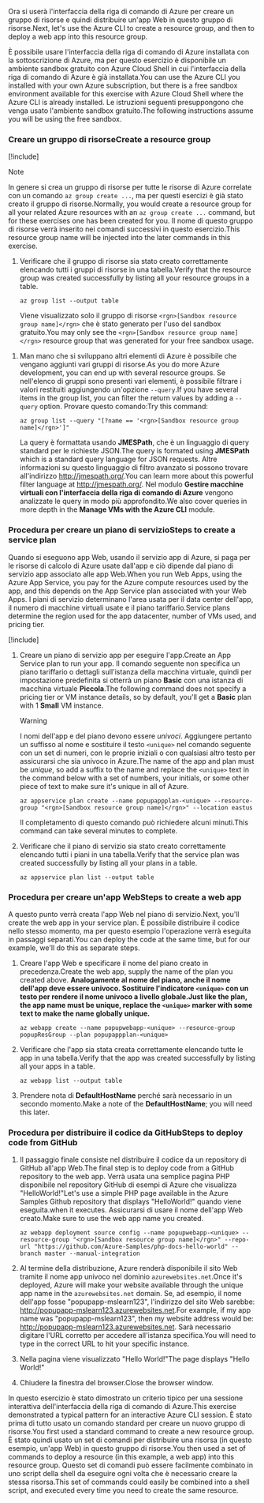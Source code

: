 <span data-ttu-id="536ed-101">Ora si userà l'interfaccia della riga di comando di Azure per creare un gruppo di risorse e quindi distribuire un'app Web in questo gruppo di risorse.</span><span class="sxs-lookup"><span data-stu-id="536ed-101">Next, let's use the Azure CLI to create a resource group, and then to deploy a web app into this resource group.</span></span>

<span data-ttu-id="536ed-102">È possibile usare l'interfaccia della riga di comando di Azure installata con la sottoscrizione di Azure, ma per questo esercizio è disponibile un ambiente sandbox gratuito con Azure Cloud Shell in cui l'interfaccia della riga di comando di Azure è già installata.</span><span class="sxs-lookup"><span data-stu-id="536ed-102">You can use the Azure CLI you installed with your own Azure subscription, but there is a free sandbox environment available for this exercise with Azure Cloud Shell where the Azure CLI is already installed.</span></span> <span data-ttu-id="536ed-103">Le istruzioni seguenti presuppongono che venga usato l'ambiente sandbox gratuito.</span><span class="sxs-lookup"><span data-stu-id="536ed-103">The following instructions assume you will be using the free sandbox.</span></span>

### <a name="create-a-resource-group"></a><span data-ttu-id="536ed-104">Creare un gruppo di risorse</span><span class="sxs-lookup"><span data-stu-id="536ed-104">Create a resource group</span></span>

[!include[](../../../includes/azure-sandbox-activate.md)]

> [!NOTE]
> <span data-ttu-id="536ed-105">In genere si crea un gruppo di risorse per tutte le risorse di Azure correlate con un comando `az group create ...`, ma per questi esercizi è già stato creato il gruppo di risorse.</span><span class="sxs-lookup"><span data-stu-id="536ed-105">Normally, you would create a resource group for all your related Azure resources with an `az group create ...` command, but for these exercises one has been created for you.</span></span> <span data-ttu-id="536ed-106">Il nome di questo gruppo di risorse verrà inserito nei comandi successivi in questo esercizio.</span><span class="sxs-lookup"><span data-stu-id="536ed-106">This resource group name will be injected into the later commands in this exercise.</span></span>

<!-- TODO: This is original text prior to updates to use the sandbox. These can be worked back in as instructions for people using their own subscriptions. There is one more block like this below. Note that the assignment of RESOURCE_GROUP below would need to be different as well. -->

<!-- 1. Open a bash shell on Linux or macOS, or open the Command Prompt window or PowerShell if working from Windows. -->

<!-- 1. Start the Azure CLI and run the login command.

    ```azurecli
    az login
    ```
    If you do not get an Azure sign-in page in your web browser, follow the command-line instructions and enter an authorization code at [https://aka.ms/devicelogin](https://aka.ms/devicelogin). -->

<!-- 1. Create a resource group.

    ```azurecli
    az group create --location westeurope --name popupResGroup
    ``` -->

1. <span data-ttu-id="536ed-107">Verificare che il gruppo di risorse sia stato creato correttamente elencando tutti i gruppi di risorse in una tabella.</span><span class="sxs-lookup"><span data-stu-id="536ed-107">Verify that the resource group was created successfully by listing all your resource groups in a table.</span></span>

    ```azurecli
    az group list --output table
    ```

    <span data-ttu-id="536ed-108">Viene visualizzato solo il gruppo di risorse `<rgn>[Sandbox resource group name]</rgn>` che è stato generato per l'uso del sandbox gratuito.</span><span class="sxs-lookup"><span data-stu-id="536ed-108">You may only see the `<rgn>[Sandbox resource group name]</rgn>` resource group that was generated for your free sandbox usage.</span></span>

<!-- > [!TIP]
> You can also confirm the resource was created in the Azure portal. Open a web browser, sign in to the portal and navigate to the **Resource Groups** section. The new resource group should be displayed in the list. -->

1. <span data-ttu-id="536ed-109">Man mano che si sviluppano altri elementi di Azure è possibile che vengano aggiunti vari gruppi di risorse.</span><span class="sxs-lookup"><span data-stu-id="536ed-109">As you do more Azure development, you can end up with several resource groups.</span></span> <span data-ttu-id="536ed-110">Se nell'elenco di gruppi sono presenti vari elementi, è possibile filtrare i valori restituiti aggiungendo un'opzione `--query`.</span><span class="sxs-lookup"><span data-stu-id="536ed-110">If you have several items in the group list, you can filter the return values by adding a `--query` option.</span></span> <span data-ttu-id="536ed-111">Provare questo comando:</span><span class="sxs-lookup"><span data-stu-id="536ed-111">Try this command:</span></span>

    ```azurecli
    az group list --query "[?name == '<rgn>[Sandbox resource group name]</rgn>']"
    ```

    <span data-ttu-id="536ed-112">La query è formattata usando **JMESPath**, che è un linguaggio di query standard per le richieste JSON.</span><span class="sxs-lookup"><span data-stu-id="536ed-112">The query is formated using **JMESPath** which is a standard query language for JSON requests.</span></span> <span data-ttu-id="536ed-113">Altre informazioni su questo linguaggio di filtro avanzato si possono trovare all'indirizzo <http://jmespath.org/>.</span><span class="sxs-lookup"><span data-stu-id="536ed-113">You can learn more about this powerful filter language at <http://jmespath.org/>.</span></span> <span data-ttu-id="536ed-114">Nel modulo **Gestire macchine virtuali con l'interfaccia della riga di comando di Azure** vengono analizzate le query in modo più approfondito.</span><span class="sxs-lookup"><span data-stu-id="536ed-114">We also cover queries in more depth in the **Manage VMs with the Azure CLI** module.</span></span>

### <a name="steps-to-create-a-service-plan"></a><span data-ttu-id="536ed-115">Procedura per creare un piano di servizio</span><span class="sxs-lookup"><span data-stu-id="536ed-115">Steps to create a service plan</span></span>

<span data-ttu-id="536ed-116">Quando si eseguono app Web, usando il servizio app di Azure, si paga per le risorse di calcolo di Azure usate dall'app e ciò dipende dal piano di servizio app associato alle app Web.</span><span class="sxs-lookup"><span data-stu-id="536ed-116">When you run Web Apps, using the Azure App Service, you pay for the Azure compute resources used by the app, and this depends on the App Service plan associated with your Web Apps.</span></span> <span data-ttu-id="536ed-117">I piani di servizio determinano l'area usata per il data center dell'app, il numero di macchine virtuali usate e il piano tariffario.</span><span class="sxs-lookup"><span data-stu-id="536ed-117">Service plans determine the region used for the app datacenter, number of VMs used, and pricing tier.</span></span>

[!include[](../../../includes/azure-sandbox-regions-first-mention-note.md)]

1. <span data-ttu-id="536ed-118">Creare un piano di servizio app per eseguire l'app.</span><span class="sxs-lookup"><span data-stu-id="536ed-118">Create an App Service plan to run your app.</span></span> <span data-ttu-id="536ed-119">Il comando seguente non specifica un piano tariffario o dettagli sull'istanza della macchina virtuale, quindi per impostazione predefinita si otterrà un piano **Basic** con una istanza di macchina virtuale **Piccola**.</span><span class="sxs-lookup"><span data-stu-id="536ed-119">The following command does not specify a pricing tier or VM instance details, so by default, you'll get a **Basic** plan with 1 **Small** VM instance.</span></span>

    > [!WARNING]
    > <span data-ttu-id="536ed-120">I nomi dell'app e del piano devono essere _univoci_. Aggiungere pertanto un suffisso al nome e sostituire il testo `<unique>` nel comando seguente con un set di numeri, con le proprie iniziali o con qualsiasi altro testo per assicurarsi che sia univoco in Azure.</span><span class="sxs-lookup"><span data-stu-id="536ed-120">The name of the app and plan must be _unique_, so add a suffix to the name and replace the `<unique>` text in the command below with a set of numbers, your initials, or some other piece of text to make sure it's unique in all of Azure.</span></span>

    ```azurecli
    az appservice plan create --name popupappplan-<unique> --resource-group "<rgn>[Sandbox resource group name]</rgn>" --location eastus
    ```

    <span data-ttu-id="536ed-121">Il completamento di questo comando può richiedere alcuni minuti.</span><span class="sxs-lookup"><span data-stu-id="536ed-121">This command can take several minutes to complete.</span></span>

1. <span data-ttu-id="536ed-122">Verificare che il piano di servizio sia stato creato correttamente elencando tutti i piani in una tabella.</span><span class="sxs-lookup"><span data-stu-id="536ed-122">Verify that the service plan was created successfully by listing all your plans in a table.</span></span>

    ```azurecli
    az appservice plan list --output table
    ```

### <a name="steps-to-create-a-web-app"></a><span data-ttu-id="536ed-123">Procedura per creare un'app Web</span><span class="sxs-lookup"><span data-stu-id="536ed-123">Steps to create a web app</span></span>

<span data-ttu-id="536ed-124">A questo punto verrà creata l'app Web nel piano di servizio.</span><span class="sxs-lookup"><span data-stu-id="536ed-124">Next, you'll create the web app in your service plan.</span></span> <span data-ttu-id="536ed-125">È possibile distribuire il codice nello stesso momento, ma per questo esempio l'operazione verrà eseguita in passaggi separati.</span><span class="sxs-lookup"><span data-stu-id="536ed-125">You can deploy the code at the same time, but for our example, we'll do this as separate steps.</span></span>

1. <span data-ttu-id="536ed-126">Creare l'app Web e specificare il nome del piano creato in precedenza.</span><span class="sxs-lookup"><span data-stu-id="536ed-126">Create the web app, supply the name of the plan you created above.</span></span> <span data-ttu-id="536ed-127">**Analogamente al nome del piano, anche il nome dell'app deve essere univoco. Sostituire l'indicatore `<unique>` con un testo per rendere il nome univoco a livello globale.**</span><span class="sxs-lookup"><span data-stu-id="536ed-127">**Just like the plan, the app name must be unique, replace the `<unique>` marker with some text to make the name globally unique.**</span></span>
    ```azurecli
    az webapp create --name popupwebapp-<unique> --resource-group popupResGroup --plan popupappplan-<unique>
    ```

1. <span data-ttu-id="536ed-128">Verificare che l'app sia stata creata correttamente elencando tutte le app in una tabella.</span><span class="sxs-lookup"><span data-stu-id="536ed-128">Verify that the app was created successfully by listing all your apps in a table.</span></span>

    ```azurecli
    az webapp list --output table
    ```

1. <span data-ttu-id="536ed-129">Prendere nota di **DefaultHostName** perché sarà necessario in un secondo momento.</span><span class="sxs-lookup"><span data-stu-id="536ed-129">Make a note of the **DefaultHostName**; you will need this later.</span></span>

### <a name="steps-to-deploy-code-from-github"></a><span data-ttu-id="536ed-130">Procedura per distribuire il codice da GitHub</span><span class="sxs-lookup"><span data-stu-id="536ed-130">Steps to deploy code from GitHub</span></span>

1. <span data-ttu-id="536ed-131">Il passaggio finale consiste nel distribuire il codice da un repository di GitHub all'app Web.</span><span class="sxs-lookup"><span data-stu-id="536ed-131">The final step is to deploy code from a GitHub repository to the web app.</span></span> <span data-ttu-id="536ed-132">Verrà usata una semplice pagina PHP disponibile nel repository GitHub di esempi di Azure che visualizza "HelloWorld!"</span><span class="sxs-lookup"><span data-stu-id="536ed-132">Let's use a simple PHP page available in the Azure Samples Github repository that displays "HelloWorld!"</span></span> <span data-ttu-id="536ed-133">quando viene eseguita.</span><span class="sxs-lookup"><span data-stu-id="536ed-133">when it executes.</span></span> <span data-ttu-id="536ed-134">Assicurarsi di usare il nome dell'app Web creato.</span><span class="sxs-lookup"><span data-stu-id="536ed-134">Make sure to use the web app name you created.</span></span>

    ```azurecli
    az webapp deployment source config --name popupwebapp-<unique> --resource-group "<rgn>[Sandbox resource group name]</rgn>" --repo-url "https://github.com/Azure-Samples/php-docs-hello-world" --branch master --manual-integration
    ```

1. <span data-ttu-id="536ed-135">Al termine della distribuzione, Azure renderà disponibile il sito Web tramite il nome app univoco nel dominio `azurewebsites.net`.</span><span class="sxs-lookup"><span data-stu-id="536ed-135">Once it's deployed, Azure will make your website available through the unique app name in the `azurewebsites.net` domain.</span></span> <span data-ttu-id="536ed-136">Se, ad esempio, il nome dell'app fosse "popupapp-mslearn123", l'indirizzo del sito Web sarebbe: <http://popupapp-mslearn123.azurewebsites.net>.</span><span class="sxs-lookup"><span data-stu-id="536ed-136">For example, if my app name was "popupapp-mslearn123", then my website address would be: <http://popupapp-mslearn123.azurewebsites.net>.</span></span> <span data-ttu-id="536ed-137">Sarà necessario digitare l'URL corretto per accedere all'istanza specifica.</span><span class="sxs-lookup"><span data-stu-id="536ed-137">You will need to type in the correct URL to hit your specific instance.</span></span>

1. <span data-ttu-id="536ed-138">Nella pagina viene visualizzato "Hello World!"</span><span class="sxs-lookup"><span data-stu-id="536ed-138">The page displays "Hello World!"</span></span>

1. <span data-ttu-id="536ed-139">Chiudere la finestra del browser.</span><span class="sxs-lookup"><span data-stu-id="536ed-139">Close the browser window.</span></span>

<span data-ttu-id="536ed-140">In questo esercizio è stato dimostrato un criterio tipico per una sessione interattiva dell'interfaccia della riga di comando di Azure.</span><span class="sxs-lookup"><span data-stu-id="536ed-140">This exercise demonstrated a typical pattern for an interactive Azure CLI session.</span></span> <span data-ttu-id="536ed-141">È stato prima di tutto usato un comando standard per creare un nuovo gruppo di risorse.</span><span class="sxs-lookup"><span data-stu-id="536ed-141">You first used a standard command to create a new resource group.</span></span> <span data-ttu-id="536ed-142">È stato quindi usato un set di comandi per distribuire una risorsa (in questo esempio, un'app Web) in questo gruppo di risorse.</span><span class="sxs-lookup"><span data-stu-id="536ed-142">You then used a set of commands to deploy a resource (in this example, a web app) into this resource group.</span></span> <span data-ttu-id="536ed-143">Questo set di comandi può essere facilmente combinato in uno script della shell da eseguire ogni volta che è necessario creare la stessa risorsa.</span><span class="sxs-lookup"><span data-stu-id="536ed-143">This set of commands could easily be combined into a shell script, and executed every time you need to create the same resource.</span></span>
